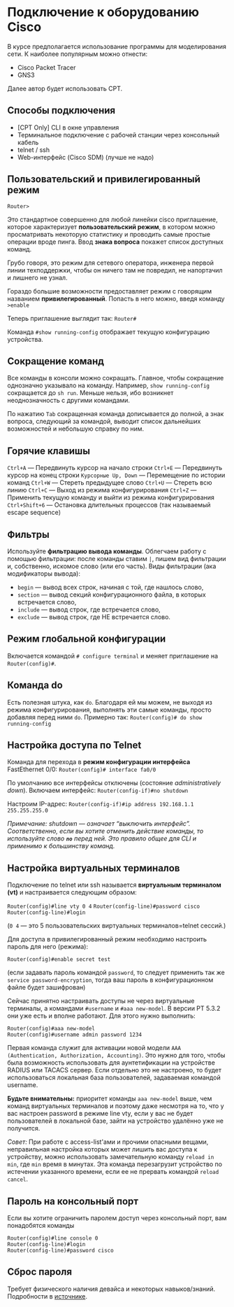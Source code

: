 # Подключение к оборудованию Cisco

В курсе предполагается использование программы для моделирования сети. К наиболее популярным можно отнести:

* Cisco Packet Tracer
* GNS3

Далее автор будет использовать CPT.

## Способы подключения
* [CPT Only] CLI в окне управления
* Терминальное подключение с рабочей станции через консольный кабель
* telnet / ssh
* Web-интерфейс (Cisco SDM) (лучше не надо)

## Пользовательский и привилегированный режим
`Router>`

Это стандартное совершенно для любой линейки cisco приглашение, которое характеризует **пользовательский режим**, в котором можно просматривать некоторую статистику и проводить самые простые операции вроде пинга. Ввод **знака вопроса** покажет список доступных команд.

Грубо говоря, это режим для сетевого оператора, инженера первой линии техподдержки, чтобы он ничего там не повредил, не напортачил и лишнего не узнал.

Гораздо большие возможности предоставляет режим с говорящим названием **привилегированный**. Попасть в него можно, введя команду
`>enable`

Теперь приглашение выглядит так:
`Router#`

Команда `#show running-config` отображает текущую конфигурацию устройства.

## Сокращение команд
Все команды в консоли можно сокращать. Главное, чтобы сокращение однозначно указывало на команду. Например, `show running-config` сокращается до `sh run`. Меньше нельзя, ибо возникнет неоднозначность с другими командами.

По нажатию `Tab` сокращенная команда дописывается до полной, а знак вопроса, следующий за командой, выводит список дальнейших возможностей и небольшую справку по ним.

## Горячие клавишы
`Ctrl+A` — Передвинуть курсор на начало строки
`Ctrl+E` — Передвинуть курсор на конец строки
`Курсорные Up, Down` — Перемещение по истории команд
`Ctrl+W` — Стереть предыдущее слово
`Ctrl+U` — Стереть всю линию
`Ctrl+C` — Выход из режима конфигурирования
`Ctrl+Z` — Применить текущую команду и выйти из режима конфигурирования
`Ctrl+Shift+6` — Остановка длительных процессов (так называемый escape sequence)

## Фильтры
Используйте **фильтрацию вывода команды**. Облегчаем работу с помощью фильтрации: после команды ставим `|`, пишем вид фильтрации и, собственно, искомое слово (или его часть). Виды фильтрации (ака модификаторы вывода):

* `begin` — вывод всех строк, начиная с той, где нашлось слово,
* `section` — вывод секций конфигурационного файла, в которых встречается слово,
* `include` — вывод строк, где встречается слово,
* `exclude` — вывод строк, где НЕ встречается слово.

## Режим глобальной конфигурации
Включается командой `# configure terminal` и меняет приглашение на `Router(config)#`.

## Команда do
Есть полезная штука, как `do`. Благодаря ей мы можем, не выходя из режима конфигурирования, выполнять эти самые команды, просто добавляя перед ними `do`. Примерно так:
`Router(config)# do show running-config`

## Настройка доступа по Telnet
Команда для перехода в **режим конфигурации интерфейса** FastEthernet 0/0:
`Router(config)# interface fa0/0`

По умолчанию все интерфейсы отключены (состояние *administratively down*). Включаем интерфейс:
`Router(config-if)#no shutdown`

Настроим IP-адрес:
`Router(config-if)#ip address 192.168.1.1 255.255.255.0`

*Примечание: shutdown — означает “выключить интерфейс”. Соответственно, если вы хотите отменить действие команды, то используйте слово **`no`** перед ней. Это правило общее для CLI и применимо к большинству команд.*

## Настройка виртуальных терминалов
Подключение по telnet или ssh называется **виртуальным терминалом (vt)** и настраивается следующим образом:

`Router(config)#line vty 0 4`
`Router(config-line)#password cisco`
`Router(config-line)#login`

(`0 4` — это 5 пользовательских виртуальных терминалов=telnet сессий.)

Для доступа в привилегированный режим необходимо настроить пароль для него (режима):

`Router(config)#enable secret test`

(если задавать пароль командой `password`, то следует применить так же `service password-encryption`, тогда ваш пароль в конфигурационном файле будет зашифрован)

Сейчас принятно настраивать доступы не через виртуальные терминалы, а командами `#username` и `#aaa new-model`. В версии PT 5.3.2 они уже есть и вполне работают.
Для этого нужно выполнить:

```
Router(config)#aaa new-model
Router(config)#username admin password 1234
```

Первая команда служит для активации новой модели `ААА (Authentication, Authorization, Accounting)`. Это нужно для того, чтобы была возможность использовать для аунтетификации на устройстве RADIUS или TACACS сервер. Если отдельно это не настроено, то будет использоваться локальная база пользователей, задаваемая командой username. 

**Будьте внимательны:** приоритет команды `aaa new-model` выше, чем команд виртуальных терминалов и поэтому даже несмотря на то, что у вас настроен password в режиме line vty, если у вас не будет пользователей в локальной базе, зайти на устройство удалённо уже не получится.

*Совет:* При работе с access-list'ами и прочими опасными вещами, неправильная настройка которых может лишить вас доступа к устройству, можно использовать замечательную команду `reload in min`, где `min` время в минутах. Эта команда перезагрузит устройство по истечении указанного времени, если ее не прервать командой `reload cancel`.

## Пароль на консольный порт
Если вы хотите ограничить паролем доступ через консольный порт, вам понадобятся команды

```
Router(config)#line console 0
Router(config-line)#login
Router(config-line)#password cisco
```

## Сброс пароля
Требует физического наличия девайса и некоторых навыков/знаний. Подробности в [источнике](http://linkmeup.ru/blog/12.html).